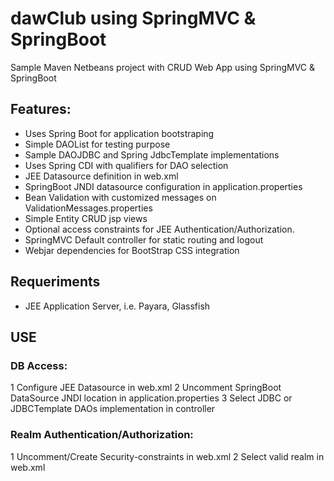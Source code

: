 dawClub using SpringMVC & SpringBoot
==========

Sample Maven Netbeans project with CRUD Web App using SpringMVC & SpringBoot

Features:
-------------
- Uses Spring Boot for application bootstraping
- Simple DAOList for testing purpose
- Sample DAOJDBC and Spring JdbcTemplate implementations
- Uses Spring CDI with qualifiers for DAO selection
- JEE Datasource definition in web.xml
- SpringBoot JNDI datasource configuration in application.properties
- Bean Validation with customized messages on ValidationMessages.properties
- Simple Entity CRUD jsp views
- Optional access constraints for JEE Authentication/Authorization.
- SpringMVC Default controller for static routing and logout
- Webjar dependencies for BootStrap CSS integration

## Requeriments

- JEE Application Server, i.e. Payara, Glassfish

## USE

### DB Access:
1 Configure JEE Datasource in web.xml
2 Uncomment SpringBoot DataSource JNDI location in application.properties
3 Select JDBC or JDBCTemplate DAOs implementation in controller
### Realm Authentication/Authorization:
1 Uncomment/Create Security-constraints in web.xml
2 Select valid realm in web.xml